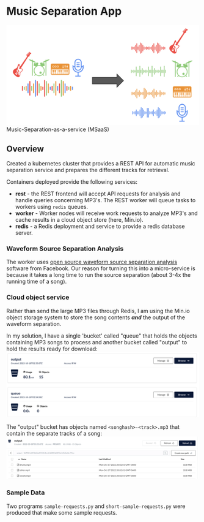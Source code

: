 # Music Separation App
![separation](images/music_separation.png)
Music-Separation-as-a-service (MSaaS)

## Overview
Created a kubernetes cluster that provides a REST API for automatic music separation service and prepares the different tracks for retrieval.

Containers deployed provide the following services:
+ **rest** - the REST frontend will accept API requests for analysis and handle queries concerning MP3's. The REST worker will queue tasks to workers using `redis` queues.
+ **worker** - Worker nodes will receive work requests to analyze MP3's and cache results in a cloud object store (here, Min.io).
+ **redis** - a Redis deployment and service to provide a redis database server.

### Waveform Source Separation Analysis
The worker uses [open source waveform source separation analysis](https://github.com/facebookresearch/demucs) software from Facebook. Our reason for turning this into a micro-service is because it takes a long time to run the source separation (about 3-4x the running time of a song).

### Cloud object service

Rather than send the large MP3 files through Redis, I am using the Min.io object storage system to store the song contents ***and*** the output of the waveform separation. 

In my solution, I have a single 'bucket' called "queue" that holds the objects containing MP3 songs to process and another bucket called "output" to hold the results ready for download:
![buckets](images/buckets.png)

The "output" bucket has objects named `<songhash>-<track>.mp3` that contain the separate tracks of a song:
![output bucket image](images/output-bucket.png)

### Sample Data
Two programs `sample-requests.py` and `short-sample-requests.py` were produced that make some sample requests.

